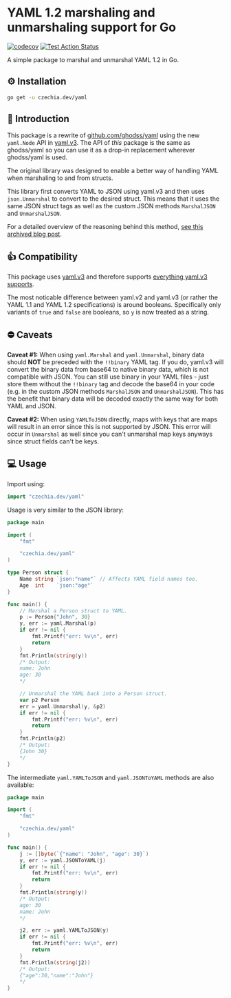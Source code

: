# YAML 1.2 marshaling and unmarshaling support for Go

[![codecov](https://codecov.io/gh/stellirin/yaml/branch/main/graph/badge.svg?token=xwCvmbEci4)](https://codecov.io/gh/stellirin/yaml)
[![Test Action Status](https://github.com/stellirin/yaml/workflows/Go/badge.svg)](https://github.com/stellirin/yaml/actions?query=workflow%3AGo)

A simple package to marshal and unmarshal YAML 1.2 in Go.

## ⚙️ Installation

```sh
go get -u czechia.dev/yaml
```

## 📝 Introduction

This package is a rewrite of [github.com/ghodss/yaml](https://github.com/ghodss/yaml) using the new `yaml.Node` API in [yaml.v3](https://github.com/go-yaml/yaml/tree/v3). The API of *this* package is the same as ghodss/yaml so you can use it as a drop-in replacement wherever ghodss/yaml is used.

The original library was designed to enable a better way of handling YAML when marshaling to and from structs.

This library first converts YAML to JSON using yaml.v3 and then uses `json.Unmarshal` to convert to the desired struct. This means that it uses the same JSON struct tags as well as the custom JSON methods `MarshalJSON` and `UnmarshalJSON`.

For a detailed overview of the reasoning behind this method, [see this archived blog post](http://web.archive.org/web/20190603050330/http://ghodss.com/2014/the-right-way-to-handle-yaml-in-golang/).

## 👍 Compatibility

This package uses [yaml.v3](https://github.com/go-yaml/yaml/tree/v3) and therefore supports [everything yaml.v3 supports](https://github.com/go-yaml/yaml/tree/v3#compatibility).

The most noticable difference between yaml.v2 and yaml.v3 (or rather the YAML 1.1 and YAML 1.2 specifications) is around booleans. Specifically only variants of `true` and `false` are booleans, so `y` is now treated as a string.



## ⛔️ Caveats

**Caveat #1:**  When using `yaml.Marshal` and `yaml.Unmarshal`, binary data should **NOT** be preceded with the `!!binary` YAML tag. If you do, yaml.v3 will convert the binary data from base64 to native binary data, which is not compatible with JSON. You can still use binary in your YAML files - just store them without the `!!binary` tag and decode the base64 in your code (e.g. in the custom JSON methods `MarshalJSON` and `UnmarshalJSON`). This has the benefit that binary data will be decoded exactly the same way for both YAML and JSON.

**Caveat #2:** When using `YAMLToJSON` directly, maps with keys that are maps will result in an error since this is not supported by JSON. This error will occur in `Unmarshal` as well since you can't unmarshal map keys anyways since struct fields can't be keys.

## 💻 Usage

Import using:

```go
import "czechia.dev/yaml"
```

Usage is very similar to the JSON library:

```go
package main

import (
	"fmt"

	"czechia.dev/yaml"
)

type Person struct {
	Name string `json:"name"` // Affects YAML field names too.
	Age  int    `json:"age"`
}

func main() {
	// Marshal a Person struct to YAML.
	p := Person{"John", 30}
	y, err := yaml.Marshal(p)
	if err != nil {
		fmt.Printf("err: %v\n", err)
		return
	}
	fmt.Println(string(y))
	/* Output:
	name: John
	age: 30
	*/

	// Unmarshal the YAML back into a Person struct.
	var p2 Person
	err = yaml.Unmarshal(y, &p2)
	if err != nil {
		fmt.Printf("err: %v\n", err)
		return
	}
	fmt.Println(p2)
	/* Output:
	{John 30}
	*/
}
```

The intermediate `yaml.YAMLToJSON` and `yaml.JSONToYAML` methods are also available:

```go
package main

import (
	"fmt"

	"czechia.dev/yaml"
)

func main() {
	j := []byte(`{"name": "John", "age": 30}`)
	y, err := yaml.JSONToYAML(j)
	if err != nil {
		fmt.Printf("err: %v\n", err)
		return
	}
	fmt.Println(string(y))
	/* Output:
	age: 30
	name: John
	*/

	j2, err := yaml.YAMLToJSON(y)
	if err != nil {
		fmt.Printf("err: %v\n", err)
		return
	}
	fmt.Println(string(j2))
	/* Output:
	{"age":30,"name":"John"}
	*/
}
```

